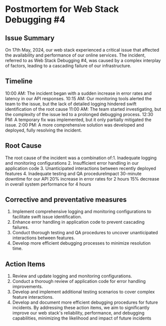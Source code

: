 # Postmortem for Web Stack Debugging #4

## Issue Summary

On 17th May, 2024, our web stack experienced a critical issue that affected the availability and performance of our online services. The incident, referred to as Web Stack Debugging #4, was caused by a complex interplay of factors, leading to a cascading failure of our infrastructure.

## Timeline

10:00 AM: The incident began with a sudden increase in error rates and latency in our API responses.
10:15 AM: Our monitoring tools alerted the team to the issue, but the lack of detailed logging hindered swift identification of the root cause
11:00 AM: The team started investigating, but the complexity of the issue led to a prolonged debugging process.
12:30 PM: A temporary fix was implemented, but it only partially mitigated the issue.
2:00 PM: A more comprehensive solution was developed and deployed, fully resolving the incident.

## Root Cause

The root cause of the incident was a combination of:1. Inadequate logging and monitoring configurations
2. Insufficient error handling in our application code
3. Unanticipated interactions between recently deployed features
4. Inadequate testing and QA procedureImpact
30-minute downtime for our API
20% increase in error rates for 2 hours
15% decrease in overall system performance for 4 hours

## Corrective and preventative measures

1. Implement comprehensive logging and monitoring configurations to facilitate swift issue identification.
2. Enhance error handling in application code to prevent cascading failures.
3. Conduct thorough testing and QA procedures to uncover unanticipated interactions between features.
4. Develop more efficient debugging processes to minimize resolution time.

## Action Items

1. Review and update logging and monitoring configurations.
2. Conduct a thorough review of application code for error handling improvements.
3. Develop and implement additional testing scenarios to cover complex feature interactions.
4. Develop and document more efficient debugging procedures for future incidents.
By addressing these action items, we aim to significantly improve our web stack's reliability, performance, and debugging capabilities, minimizing the likelihood and impact of future incidents
